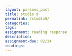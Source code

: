 ```yaml
---  
layout: parsons_post  
title: studio 9 
permalink: /studio9/  
categories:   
tags:  
assignment: reading response
description: 
assignment-due: 02/24
readings: 
---  
```


